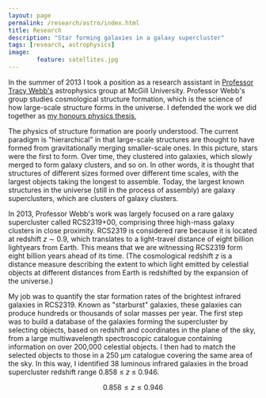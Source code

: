 ```yaml
---
layout: page
permalink: /research/astro/index.html
title: Research
description: "Star forming galaxies in a galaxy supercluster"
tags: [research, astrophysics]
image: 
        feature: satellites.jpg
---
```


In the summer of 2013 I took a position as a research assistant in [Professor Tracy Webb's](http://www.physics.mcgill.ca/~webb/) astrophysics group at McGill University. Professor Webb's group studies cosmological structure formation, which is the science of how large-scale structure forms in the universe. I defended the work we did together as [my honours physics thesis](/honphysthesis.pdf), 

The physics of structure formation are poorly understood. The current paradigm is "hierarchical" in that large-scale structures are thought to have formed from gravitationally merging smaller-scale ones. In this picture, stars were the first to form. Over time, they clustered into galaxies, which slowly merged to form galaxy clusters, and so on. In other words, it is thought that structures of different sizes formed over different time scales, with the largest objects taking the longest to assemble. Today, the largest known structures in the universe (still in the process of assembly) are galaxy superclusters, which are clusters of galaxy clusters.

In 2013, Professor Webb's work was largely focused on a rare galaxy supercluster called RCS2319+00, comprising three high-mass galaxy clusters in close proximity. RCS2319 is considered rare because it is located at redshift *z* &sim; 0.9, which translates to a light-travel distance of eight billion lightyears from Earth. This means that we are witnessing RCS2319 form eight billion years ahead of its time. (The cosmological redshift *z* is a distance measure describing the extent to which light emitted by celestial objects at different distances from Earth is redshifted by the expansion of the universe.)

My job was to quantify the star formation rates of the brightest infrared galaxies in RCS2319. Known as "starburst" galaxies, these galaxies can produce hundreds or thousands of solar masses per year. The first step was to build a database of the galaxies forming the supercluster by selecting objects, based on redshift and coordinates in the plane of the sky, from a large multiwavelength spectroscopic catalogue containing information on over 200,000 celestial objects. I then had to match the selected objects to those in a 250 &mu;m catalogue covering the same area of the sky. In this way, I identified 38 luminous infrared galaxies in the broad supercluster redshift range 0.858 &le; *z* &le; 0.946.

$$ 0.858 \leq z \leq 0.946 $$

